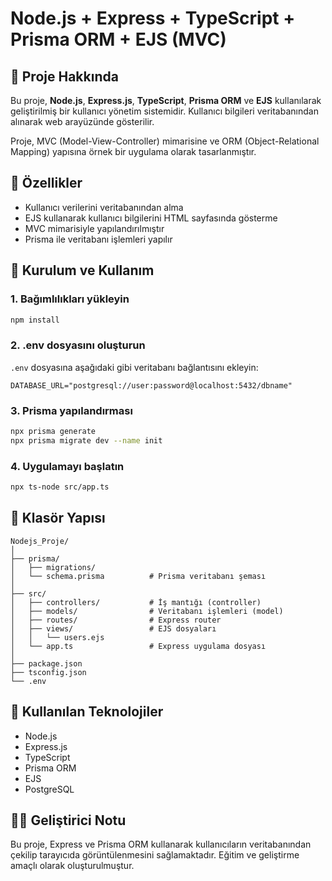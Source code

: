 # Node.js + Express + TypeScript + Prisma ORM + EJS (MVC)

## 📌 Proje Hakkında

Bu proje, **Node.js**, **Express.js**, **TypeScript**, **Prisma ORM** ve **EJS** kullanılarak geliştirilmiş bir kullanıcı yönetim sistemidir. Kullanıcı bilgileri veritabanından alınarak web arayüzünde gösterilir. 

Proje, MVC (Model-View-Controller) mimarisine ve ORM (Object-Relational Mapping) yapısına örnek bir uygulama olarak tasarlanmıştır.

## 🎯 Özellikler

- Kullanıcı verilerini veritabanından alma
- EJS kullanarak kullanıcı bilgilerini HTML sayfasında gösterme
- MVC mimarisiyle yapılandırılmıştır
- Prisma ile veritabanı işlemleri yapılır

## 🔧 Kurulum ve Kullanım

### 1. Bağımlılıkları yükleyin
```bash
npm install
```

### 2. .env dosyasını oluşturun
`.env` dosyasına aşağıdaki gibi veritabanı bağlantısını ekleyin:
```
DATABASE_URL="postgresql://user:password@localhost:5432/dbname"
```

### 3. Prisma yapılandırması
```bash
npx prisma generate
npx prisma migrate dev --name init
```

### 4. Uygulamayı başlatın
```bash
npx ts-node src/app.ts
```

## 📁 Klasör Yapısı

```
Nodejs_Proje/
│
├── prisma/
│   ├── migrations/
│   └── schema.prisma          # Prisma veritabanı şeması
│
├── src/
│   ├── controllers/           # İş mantığı (controller)
│   ├── models/                # Veritabanı işlemleri (model)
│   ├── routes/                # Express router
│   ├── views/                 # EJS dosyaları
│   │   └── users.ejs
│   └── app.ts                 # Express uygulama dosyası
│
├── package.json
├── tsconfig.json
└── .env
```

## 🔌 Kullanılan Teknolojiler

- Node.js
- Express.js
- TypeScript
- Prisma ORM
- EJS
- PostgreSQL

## 👨‍💻 Geliştirici Notu

Bu proje, Express ve Prisma ORM kullanarak kullanıcıların veritabanından çekilip tarayıcıda görüntülenmesini sağlamaktadır. Eğitim ve geliştirme amaçlı olarak oluşturulmuştur.
